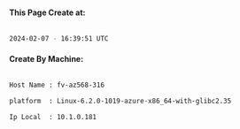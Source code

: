 
   
#### This Page Create at:

```bash

2024-02-07 - 16:39:51 UTC

```

#### Create By Machine:

```bash

Host Name : fv-az568-316

platform  : Linux-6.2.0-1019-azure-x86_64-with-glibc2.35

Ip Local  : 10.1.0.181

```

